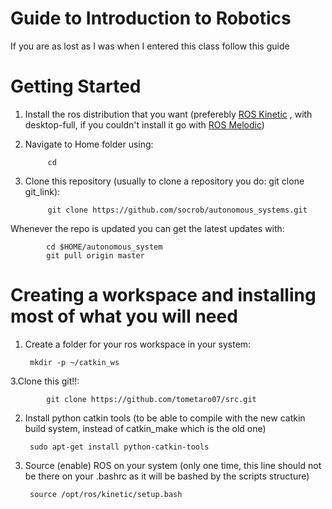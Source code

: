 Guide to Introduction to Robotics
==========

If you are as lost as I was when I entered this class follow this guide

Getting Started
===========

1. Install the ros distribution that you want (preferebly [ROS Kinetic](http://wiki.ros.org/kinetic/Installation/Ubuntu) , with desktop-full, if you couldn't install it go with [ROS Melodic](http://wiki.ros.org/melodic/Installation/Ubuntu))

2. Navigate to Home folder using:

            cd

3. Clone this repository (usually to clone a repository you do: git clone git_link):

            git clone https://github.com/socrob/autonomous_systems.git
            
Whenever the repo is updated you can get the latest updates with:
        
            cd $HOME/autonomous_system
            git pull origin master
            
            
Creating a workspace and installing most of what you will need
===================

1. Create a folder for your ros workspace in your system:

        mkdir -p ~/catkin_ws

3.Clone this git!!:

            git clone https://github.com/tometaro07/src.git

2. Install python catkin tools (to be able to compile with the new catkin build system, instead of catkin_make which is the old one)

        sudo apt-get install python-catkin-tools

3. Source (enable) ROS on your system (only one time, this line should not be there on your .bashrc as it will be bashed by the scripts structure)

        source /opt/ros/kinetic/setup.bash
